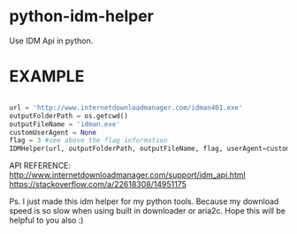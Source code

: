 # python-idm-helper
Use IDM Api in python.

# EXAMPLE
```python

url = 'http://www.internetdownloadmanager.com/idman401.exe'
outputFolderPath = os.getcwd()
outputFileName = 'idman.exe'
customUserAgent = None
flag = 3 #see above the flag information
IDMHelper(url, outputFolderPath, outputFileName, flag, userAgent=customUserAgent).sendToIDM()

```
API REFERENCE: http://www.internetdownloadmanager.com/support/idm_api.html
https://stackoverflow.com/a/22618308/14951175

Ps. I just made this idm helper for my python tools. Because my download speed is so slow when using built in downloader or aria2c. 
Hope this will be helpful to you also :)

